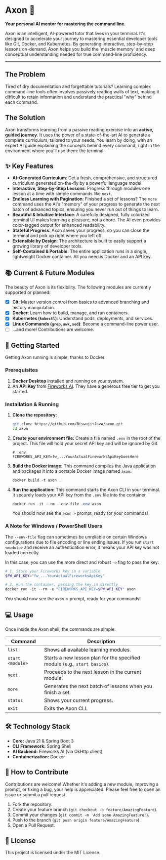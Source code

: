# Axon 🧠

**Your personal AI mentor for mastering the command line.**

Axon is an intelligent, AI-powered tutor that lives in your terminal. It's designed to accelerate your journey to mastering essential developer tools like Git, Docker, and Kubernetes. By generating interactive, step-by-step lessons on-demand, Axon helps you build the 'muscle memory' and deep conceptual understanding needed for true command-line proficiency.

---

<!-- It is highly recommended to create a short GIF of Axon in action and place it here.
     Tools like asciinema or terminalizer are perfect for this. -->
<!-- ![Axon Demo GIF](link-to-your-demo.gif) -->

## The Problem

Tired of dry documentation and forgettable tutorials? Learning complex command-line tools often involves passively reading walls of text, making it difficult to retain information and understand the practical "why" behind each command.

## The Solution

Axon transforms learning from a passive reading exercise into an **active, guided journey**. It uses the power of a state-of-the-art AI to generate a complete curriculum, tailored to your needs. You learn by doing, with an expert AI guide explaining the concepts behind every command, right in the environment where you'll use them: the terminal.

## ✨ Key Features

*   **AI-Generated Curriculum**: Get a fresh, comprehensive, and structured curriculum generated on-the-fly by a powerful language model.
*   **Interactive, Step-by-Step Lessons**: Progress through modules one lesson at a time with simple commands like `next`.
*   **Endless Learning with Pagination**: Finished a set of lessons? The `more` command uses the AI's "memory" of your progress to generate the next batch of advanced topics, ensuring you never run out of things to learn.
*   **Beautiful & Intuitive Interface**: A carefully designed, fully colorized terminal UI makes learning a pleasure, not a chore. The AI even provides color-tagged output for enhanced readability.
*   **Stateful Progress**: Axon saves your progress, so you can close the terminal and pick up right where you left off.
*   **Extensible by Design**: The architecture is built to easily support a growing library of developer tools.
*   **Self-Contained & Portable**: The entire application runs in a single, lightweight Docker container. All you need is Docker and an API key.

## 📚 Current & Future Modules

The beauty of Axon is its flexibility. The following modules are currently supported or planned:

*   [x] **Git**: Master version control from basics to advanced branching and history manipulation.
*   [x] **Docker**: Learn how to build, manage, and run containers.
*   [x] **Kubernetes (`kubectl`)**: Understand pods, deployments, and services.
*   [x] **Linux Commands (`grep`, `awk`, `sed`)**: Become a command-line power user.
*   [ ] ...and more! Contributions are welcome.

## 🚀 Getting Started

Getting Axon running is simple, thanks to Docker.

### Prerequisites

1.  **Docker Desktop** installed and running on your system.
2.  An **API Key** from [Fireworks AI](https://fireworks.ai/). They have a generous free tier to get you started.

### Installation & Running

1.  **Clone the repository:**
    ```bash
    git clone https://github.com/BiswajitJava/axon.git
    cd axon
    ```

2.  **Create your environment file:**
    Create a file named `.env` in the root of the project. This file will hold your secret API key and will be ignored by Git.
    ```
    # .env
    FIREWORKS_API_KEY=fw_...YourActualFireworksApiKeyGoesHere
    ```

3.  **Build the Docker image:**
    This command compiles the Java application and packages it into a portable Docker image named `axon`.
    ```powershell
    docker build -t axon .
    ```

4.  **Run the application:**
    This command starts the Axon CLI in your terminal. It securely loads your API key from the `.env` file into the container.
    ```powershell
    docker run -it --rm --env-file .env axon
    ```
    You should now see the `axon >` prompt, ready for your commands!

### A Note for Windows / PowerShell Users

The `--env-file` flag can sometimes be unreliable on certain Windows configurations due to file encoding or line ending issues. If you run `start <module>` and receive an authentication error, it means your API key was not loaded correctly.

In this case, you can use the more direct and robust `-e` flag to pass the key:

```powershell
# 1. Store your Fireworks key in a variable
$FW_API_KEY="fw_...YourActualFireworksApiKey"

# 2. Run the container, passing the key in directly
docker run -it --rm -e "FIREWORKS_API_KEY=$FW_API_KEY" axon
```
You should now see the `axon >` prompt, ready for your commands!

## 💻 Usage

Once inside the Axon shell, the commands are simple:

| Command           | Description                                                 |
| ----------------- | ----------------------------------------------------------- |
| `list`            | Shows all available learning modules.                       |
| `start <module>`  | Starts a new lesson plan for the specified module (e.g., `start basics`). |
| `next`            | Proceeds to the next lesson in the current module.          |
| `more`            | Generates the next batch of lessons when you finish a set.  |
| `status`          | Shows your current progress.                                |
| `exit`            | Exits the Axon CLI.                                         |

## 🛠️ Technology Stack

*   **Core:** Java 21 & Spring Boot 3
*   **CLI Framework:** Spring Shell
*   **AI Backend:** Fireworks AI (via OkHttp client)
*   **Containerization:** Docker

## 🙌 How to Contribute

Contributions are welcome! Whether it's adding a new module, improving a prompt, or fixing a bug, your help is appreciated. Please feel free to open an issue or submit a pull request.

1.  Fork the repository.
2.  Create your feature branch (`git checkout -b feature/AmazingFeature`).
3.  Commit your changes (`git commit -m 'Add some AmazingFeature'`).
4.  Push to the branch (`git push origin feature/AmazingFeature`).
5.  Open a Pull Request.

## 📄 License

This project is licensed under the MIT License.

